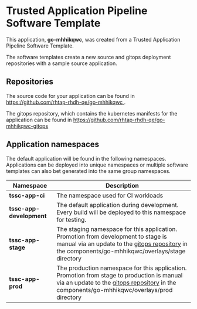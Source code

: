 # Trusted Application Pipeline Software Template

This application, **go-mhhikqwc**, was created from a Trusted Application Pipeline Software Template.

The software templates create a new source and gitops deployment repositories with a sample source application. 

## Repositories

The source code for your application can be found in [https://github.com/rhtap-rhdh-qe/go-mhhikqwc ](https://github.com/rhtap-rhdh-qe/go-mhhikqwc ).
 
The gitops repository, which contains the kubernetes manifests for the application can be found in 
[https://github.com/rhtap-rhdh-qe/go-mhhikqwc-gitops ](https://github.com/rhtap-rhdh-qe/go-mhhikqwc-gitops ) 

## Application namespaces 

The default application will be found in the following namespaces. Applications can be deployed into unique namespaces or multiple software templates can also bet generated into the same group namespaces.  

|  Namespace   |  Description   |  
| -------- | -------- |
| **tssc-app-ci** | The namespace used for CI workloads |
| **tssc-app-development** | The default application during development. Every build will be deployed to this namespace for testing. |
| **tssc-app-stage** | The staging namespace for this application. Promotion from development to stage is manual via an update to the [gitops repository](https://github.com/rhtap-rhdh-qe/go-mhhikqwc-gitops ) in the components/go-mhhikqwc/overlays/stage directory |
| **tssc-app-prod** | The production namespace for this application. Promotion from stage to production is manual via an update to the [gitops repository](https://github.com/rhtap-rhdh-qe/go-mhhikqwc-gitops ) in the components/go-mhhikqwc/overlays/prod directory |
